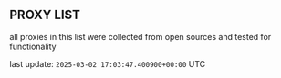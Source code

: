 ## PROXY LIST

all proxies in this list were collected from open sources and tested for functionality

last update: `2025-03-02 17:03:47.400900+00:00` UTC